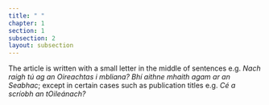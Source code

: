 ```yaml
---
title: " "
chapter: 1
section: 1
subsection: 2
layout: subsection
---
```


The article is written with a small letter in the middle of sentences e.g. *Nach raigh tú ag an Oireachtas i mbliana?* *Bhí aithne mhaith agam ar an Seabhac*; except in certain cases such as publication titles e.g. *Cé a scríobh an tOileánach?*